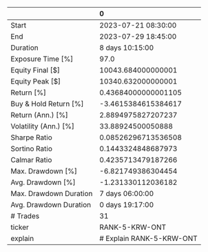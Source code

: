 |                        | 0                        |
|:-----------------------|:-------------------------|
| Start                  | 2023-07-21 08:30:00      |
| End                    | 2023-07-29 18:45:00      |
| Duration               | 8 days 10:15:00          |
| Exposure Time [%]      | 97.0                     |
| Equity Final [$]       | 10043.684000000001       |
| Equity Peak [$]        | 10340.632000000001       |
| Return [%]             | 0.43684000000001105      |
| Buy & Hold Return [%]  | -3.4615384615384617      |
| Return (Ann.) [%]      | 2.8894975827207237       |
| Volatility (Ann.) [%]  | 33.88924500050888        |
| Sharpe Ratio           | 0.08526296713536508      |
| Sortino Ratio          | 0.1443324848687973       |
| Calmar Ratio           | 0.4235713479187266       |
| Max. Drawdown [%]      | -6.821749386304454       |
| Avg. Drawdown [%]      | -1.231330112036182       |
| Max. Drawdown Duration | 7 days 06:00:00          |
| Avg. Drawdown Duration | 0 days 19:17:00          |
| # Trades               | 31                       |
| ticker                 | RANK-5-KRW-ONT           |
| explain                | # Explain RANK-5-KRW-ONT |